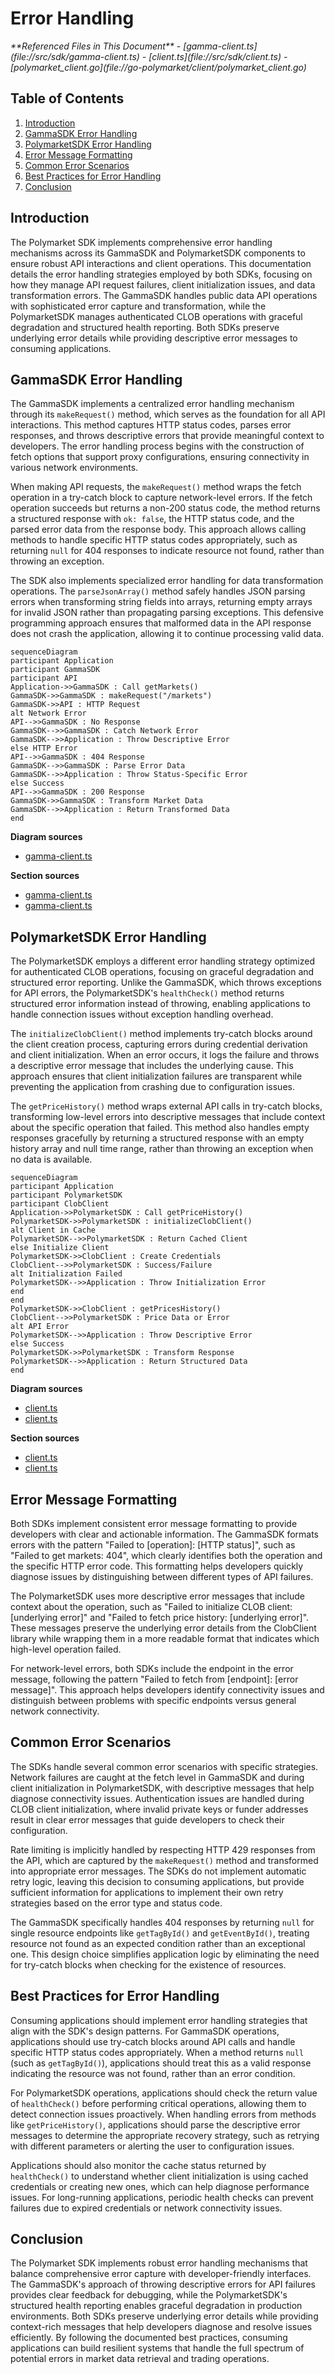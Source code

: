 # Error Handling

<cite>
**Referenced Files in This Document**   
- [gamma-client.ts](file://src/sdk/gamma-client.ts)
- [client.ts](file://src/sdk/client.ts)
- [polymarket_client.go](file://go-polymarket/client/polymarket_client.go)
</cite>

## Table of Contents
1. [Introduction](#introduction)
2. [GammaSDK Error Handling](#gammasdk-error-handling)
3. [PolymarketSDK Error Handling](#polymarketsdk-error-handling)
4. [Error Message Formatting](#error-message-formatting)
5. [Common Error Scenarios](#common-error-scenarios)
6. [Best Practices for Error Handling](#best-practices-for-error-handling)
7. [Conclusion](#conclusion)

## Introduction
The Polymarket SDK implements comprehensive error handling mechanisms across its GammaSDK and PolymarketSDK components to ensure robust API interactions and client operations. This documentation details the error handling strategies employed by both SDKs, focusing on how they manage API request failures, client initialization issues, and data transformation errors. The GammaSDK handles public data API operations with sophisticated error capture and transformation, while the PolymarketSDK manages authenticated CLOB operations with graceful degradation and structured health reporting. Both SDKs preserve underlying error details while providing descriptive error messages to consuming applications.

## GammaSDK Error Handling

The GammaSDK implements a centralized error handling mechanism through its `makeRequest()` method, which serves as the foundation for all API interactions. This method captures HTTP status codes, parses error responses, and throws descriptive errors that provide meaningful context to developers. The error handling process begins with the construction of fetch options that support proxy configurations, ensuring connectivity in various network environments.

When making API requests, the `makeRequest()` method wraps the fetch operation in a try-catch block to capture network-level errors. If the fetch operation succeeds but returns a non-200 status code, the method returns a structured response with `ok: false`, the HTTP status code, and the parsed error data from the response body. This approach allows calling methods to handle specific HTTP status codes appropriately, such as returning `null` for 404 responses to indicate resource not found, rather than throwing an exception.

The SDK also implements specialized error handling for data transformation operations. The `parseJsonArray()` method safely handles JSON parsing errors when transforming string fields into arrays, returning empty arrays for invalid JSON rather than propagating parsing exceptions. This defensive programming approach ensures that malformed data in the API response does not crash the application, allowing it to continue processing valid data.

```mermaid
sequenceDiagram
participant Application
participant GammaSDK
participant API
Application->>GammaSDK : Call getMarkets()
GammaSDK->>GammaSDK : makeRequest("/markets")
GammaSDK->>API : HTTP Request
alt Network Error
API-->>GammaSDK : No Response
GammaSDK-->>GammaSDK : Catch Network Error
GammaSDK-->>Application : Throw Descriptive Error
else HTTP Error
API-->>GammaSDK : 404 Response
GammaSDK-->>GammaSDK : Parse Error Data
GammaSDK-->>Application : Throw Status-Specific Error
else Success
API-->>GammaSDK : 200 Response
GammaSDK->>GammaSDK : Transform Market Data
GammaSDK-->>Application : Return Transformed Data
end
```

**Diagram sources**
- [gamma-client.ts](file://src/sdk/gamma-client.ts#L102-L164)

**Section sources**
- [gamma-client.ts](file://src/sdk/gamma-client.ts#L102-L164)
- [gamma-client.ts](file://src/sdk/gamma-client.ts#L250-L270)

## PolymarketSDK Error Handling

The PolymarketSDK employs a different error handling strategy optimized for authenticated CLOB operations, focusing on graceful degradation and structured error reporting. Unlike the GammaSDK, which throws exceptions for API errors, the PolymarketSDK's `healthCheck()` method returns structured error information instead of throwing, enabling applications to handle connection issues without exception handling overhead.

The `initializeClobClient()` method implements try-catch blocks around the client creation process, capturing errors during credential derivation and client initialization. When an error occurs, it logs the failure and throws a descriptive error message that includes the underlying cause. This approach ensures that client initialization failures are transparent while preventing the application from crashing due to configuration issues.

The `getPriceHistory()` method wraps external API calls in try-catch blocks, transforming low-level errors into descriptive messages that include context about the specific operation that failed. This method also handles empty responses gracefully by returning a structured response with an empty history array and null time range, rather than throwing an exception when no data is available.

```mermaid
sequenceDiagram
participant Application
participant PolymarketSDK
participant ClobClient
Application->>PolymarketSDK : Call getPriceHistory()
PolymarketSDK->>PolymarketSDK : initializeClobClient()
alt Client in Cache
PolymarketSDK-->>PolymarketSDK : Return Cached Client
else Initialize Client
PolymarketSDK->>ClobClient : Create Credentials
ClobClient-->>PolymarketSDK : Success/Failure
alt Initialization Failed
PolymarketSDK-->>Application : Throw Initialization Error
end
end
PolymarketSDK->>ClobClient : getPricesHistory()
ClobClient-->>PolymarketSDK : Price Data or Error
alt API Error
PolymarketSDK-->>Application : Throw Descriptive Error
else Success
PolymarketSDK->>PolymarketSDK : Transform Response
PolymarketSDK-->>Application : Return Structured Data
end
```

**Diagram sources**
- [client.ts](file://src/sdk/client.ts#L200-L250)
- [client.ts](file://src/sdk/client.ts#L296-L348)

**Section sources**
- [client.ts](file://src/sdk/client.ts#L200-L250)
- [client.ts](file://src/sdk/client.ts#L296-L348)

## Error Message Formatting

Both SDKs implement consistent error message formatting to provide developers with clear and actionable information. The GammaSDK formats errors with the pattern "Failed to [operation]: [HTTP status]", such as "Failed to get markets: 404", which clearly identifies both the operation and the specific HTTP error code. This formatting helps developers quickly diagnose issues by distinguishing between different types of API failures.

The PolymarketSDK uses more descriptive error messages that include context about the operation, such as "Failed to initialize CLOB client: [underlying error]" and "Failed to fetch price history: [underlying error]". These messages preserve the underlying error details from the ClobClient library while wrapping them in a more readable format that indicates which high-level operation failed.

For network-level errors, both SDKs include the endpoint in the error message, following the pattern "Failed to fetch from [endpoint]: [error message]". This approach helps developers identify connectivity issues and distinguish between problems with specific endpoints versus general network connectivity.

## Common Error Scenarios

The SDKs handle several common error scenarios with specific strategies. Network failures are caught at the fetch level in GammaSDK and during client initialization in PolymarketSDK, with descriptive messages that help diagnose connectivity issues. Authentication issues are handled during CLOB client initialization, where invalid private keys or funder addresses result in clear error messages that guide developers to check their configuration.

Rate limiting is implicitly handled by respecting HTTP 429 responses from the API, which are captured by the `makeRequest()` method and transformed into appropriate error messages. The SDKs do not implement automatic retry logic, leaving this decision to consuming applications, but provide sufficient information for applications to implement their own retry strategies based on the error type and status code.

The GammaSDK specifically handles 404 responses by returning `null` for single resource endpoints like `getTagById()` and `getEventById()`, treating resource not found as an expected condition rather than an exceptional one. This design choice simplifies application logic by eliminating the need for try-catch blocks when checking for the existence of resources.

## Best Practices for Error Handling

Consuming applications should implement error handling strategies that align with the SDK's design patterns. For GammaSDK operations, applications should use try-catch blocks around API calls and handle specific HTTP status codes appropriately. When a method returns `null` (such as `getTagById()`), applications should treat this as a valid response indicating the resource was not found, rather than an error condition.

For PolymarketSDK operations, applications should check the return value of `healthCheck()` before performing critical operations, allowing them to detect connection issues proactively. When handling errors from methods like `getPriceHistory()`, applications should parse the descriptive error messages to determine the appropriate recovery strategy, such as retrying with different parameters or alerting the user to configuration issues.

Applications should also monitor the cache status returned by `healthCheck()` to understand whether client initialization is using cached credentials or creating new ones, which can help diagnose performance issues. For long-running applications, periodic health checks can prevent failures due to expired credentials or network connectivity issues.

## Conclusion
The Polymarket SDK implements robust error handling mechanisms that balance comprehensive error capture with developer-friendly interfaces. The GammaSDK's approach of throwing descriptive errors for API failures provides clear feedback for debugging, while the PolymarketSDK's structured health reporting enables graceful degradation in production environments. Both SDKs preserve underlying error details while providing context-rich messages that help developers diagnose and resolve issues efficiently. By following the documented best practices, consuming applications can build resilient systems that handle the full spectrum of potential errors in market data retrieval and trading operations.